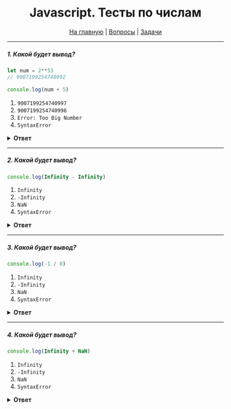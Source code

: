 <div align="center">

<h1>Javascript. Тесты по числам</h1>

<a href="https://github.com/dollaween/javascript-tests">На главную</a> | <a href="https://github.com/dollaween/javascript-questions">Вопросы</a> | <a href="https://github.com/dollaween/javascript-tasks">Задачи</a>

</div>

---

##### 1. Какой будет вывод?

```javascript
let num = 2**53
// 9007199254740992

console.log(num + 5)
```

1. `9007199254740997`
2. `9007199254740996`
3. `Error: Too Big Number`
4. `SyntaxError`

<details><summary><b>Ответ</b></summary>
<p>

**Ответ: 2**

Из-за ограничений в вычислениях, `2**53` — это максимальное число, которое обеспечивает точность вычислений.

</p>
</details>

---

##### 2. Какой будет вывод?

```javascript
console.log(Infinity - Infinity)
```

1. `Infinity`
2. `-Infinity`
3. `NaN`
4. `SyntaxError`

<details><summary><b>Ответ</b></summary>
<p>

**Ответ: 3**

</p>
</details>

---

##### 3. Какой будет вывод?

```javascript
console.log(-1 / 0)
```

1. `Infinity`
2. `-Infinity`
3. `NaN`
4. `SyntaxError`

<details><summary><b>Ответ</b></summary>
<p>

**Ответ: 2**

</p>
</details>

---

##### 4. Какой будет вывод?

```javascript
console.log(Infinity + NaN)
```

1. `Infinity`
2. `-Infinity`
3. `NaN`
4. `SyntaxError`

<details><summary><b>Ответ</b></summary>
<p>

**Ответ: 3**

</p>
</details>
